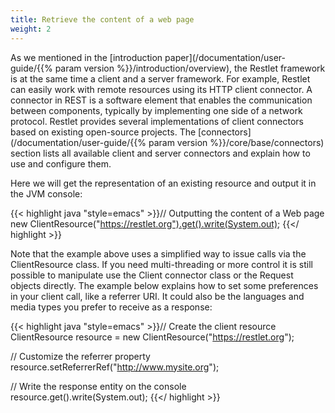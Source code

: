 ```yaml
---
title: Retrieve the content of a web page
weight: 2
---
```

As we mentioned in the [introduction
paper](/documentation/user-guide/{{% param version %}}/introduction/overview), the Restlet framework is at the
same time a client and a server framework. For example, Restlet can
easily work with remote resources using its HTTP client connector. A
connector in REST is a software element that enables the communication
between components, typically by implementing one side of a network
protocol. Restlet provides several implementations of client connectors
based on existing open-source projects. The
[connectors](/documentation/user-guide/{{% param version %}}/core/base/connectors) section lists all
available client and server connectors and explain how to use and
configure them.

Here we will get the representation of an existing resource and output
it in the JVM console:

{{< highlight java "style=emacs" >}}// Outputting the content of a Web page
new ClientResource("https://restlet.org").get().write(System.out);
{{</ highlight >}}

Note that the example above uses a simplified way to issue calls via the
ClientResource class. If you need multi-threading or more control it is
still possible to manipulate use the Client connector class or the
Request objects directly. The example below explains how to set some preferences
in your client call, like a referrer URI. It could also be the languages
and media types you prefer to receive as a response:

{{< highlight java "style=emacs" >}}// Create the client resource
ClientResource resource = new ClientResource("https://restlet.org");

// Customize the referrer property
resource.setReferrerRef("http://www.mysite.org");

// Write the response entity on the console
resource.get().write(System.out);
{{</ highlight >}}
